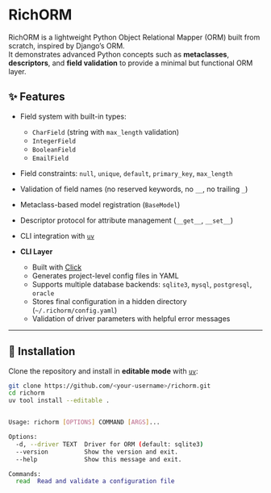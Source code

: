 # RichORM

RichORM is a lightweight Python Object Relational Mapper (ORM) built from scratch, inspired by Django’s ORM.  
It demonstrates advanced Python concepts such as **metaclasses**, **descriptors**, and **field validation** to provide a minimal but functional ORM layer.

## ✨ Features

- Field system with built-in types:
  - `CharField` (string with `max_length` validation)
  - `IntegerField`
  - `BooleanField`
  - `EmailField`
- Field constraints: `null`, `unique`, `default`, `primary_key`, `max_length`
- Validation of field names (no reserved keywords, no `__`, no trailing `_`)
- Metaclass-based model registration (`BaseModel`)
- Descriptor protocol for attribute management (`__get__`, `__set__`)
- CLI integration with [`uv`](https://docs.astral.sh/uv/)
  
- **CLI Layer**
  - Built with [Click](https://click.palletsprojects.com/)
  - Generates project-level config files in YAML
  - Supports multiple database backends: `sqlite3`, `mysql`, `postgresql`, `oracle`
  - Stores final configuration in a hidden directory (`~/.richorm/config.yaml`)
  - Validation of driver parameters with helpful error messages
---

## 🚀 Installation

Clone the repository and install in **editable mode** with [`uv`](https://docs.astral.sh/uv/):

```bash
git clone https://github.com/<your-username>/richorm.git
cd richorm
uv tool install --editable .


Usage: richorm [OPTIONS] COMMAND [ARGS]...

Options:
  -d, --driver TEXT  Driver for ORM (default: sqlite3)
  --version          Show the version and exit.
  --help             Show this message and exit.

Commands:
  read  Read and validate a configuration file

